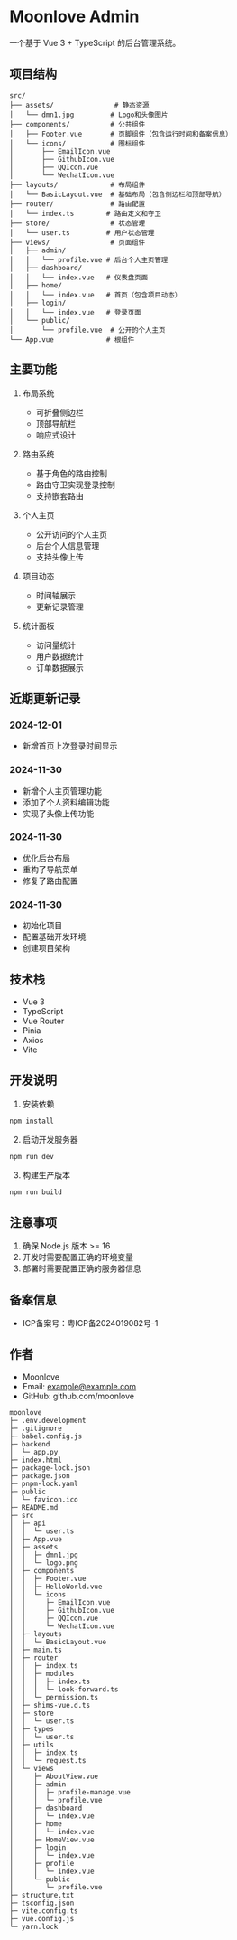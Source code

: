 # Moonlove Admin

一个基于 Vue 3 + TypeScript 的后台管理系统。

## 项目结构

```
src/
├── assets/               # 静态资源
│   └── dmn1.jpg         # Logo和头像图片
├── components/          # 公共组件
│   ├── Footer.vue       # 页脚组件（包含运行时间和备案信息）
│   └── icons/           # 图标组件
│       ├── EmailIcon.vue
│       ├── GithubIcon.vue
│       ├── QQIcon.vue
│       └── WechatIcon.vue
├── layouts/             # 布局组件
│   └── BasicLayout.vue  # 基础布局（包含侧边栏和顶部导航）
├── router/              # 路由配置
│   └── index.ts        # 路由定义和守卫
├── store/               # 状态管理
│   └── user.ts         # 用户状态管理
├── views/               # 页面组件
│   ├── admin/
│   │   └── profile.vue # 后台个人主页管理
│   ├── dashboard/
│   │   └── index.vue   # 仪表盘页面
│   ├── home/
│   │   └── index.vue   # 首页（包含项目动态）
│   ├── login/
│   │   └── index.vue   # 登录页面
│   └── public/
│       └── profile.vue  # 公开的个人主页
└── App.vue             # 根组件
```

## 主要功能

1. 布局系统
   - 可折叠侧边栏
   - 顶部导航栏
   - 响应式设计

2. 路由系统
   - 基于角色的路由控制
   - 路由守卫实现登录控制
   - 支持嵌套路由

3. 个人主页
   - 公开访问的个人主页
   - 后台个人信息管理
   - 支持头像上传

4. 项目动态
   - 时间轴展示
   - 更新记录管理

5. 统计面板
   - 访问量统计
   - 用户数据统计
   - 订单数据展示

## 近期更新记录
### 2024-12-01
- 新增首页上次登录时间显示

### 2024-11-30
- 新增个人主页管理功能
- 添加了个人资料编辑功能
- 实现了头像上传功能

### 2024-11-30
- 优化后台布局
- 重构了导航菜单
- 修复了路由配置

### 2024-11-30
- 初始化项目
- 配置基础开发环境
- 创建项目架构

## 技术栈

- Vue 3
- TypeScript
- Vue Router
- Pinia
- Axios
- Vite

## 开发说明

1. 安装依赖
```bash
npm install
```

2. 启动开发服务器
```bash
npm run dev
```

3. 构建生产版本
```bash
npm run build
```

## 注意事项

1. 确保 Node.js 版本 >= 16
2. 开发时需要配置正确的环境变量
3. 部署时需要配置正确的服务器信息

## 备案信息

- ICP备案号：粤ICP备2024019082号-1

## 作者

- Moonlove
- Email: example@example.com
- GitHub: github.com/moonlove

```
moonlove
├─ .env.development
├─ .gitignore
├─ babel.config.js
├─ backend
│  └─ app.py
├─ index.html
├─ package-lock.json
├─ package.json
├─ pnpm-lock.yaml
├─ public
│  └─ favicon.ico
├─ README.md
├─ src
│  ├─ api
│  │  └─ user.ts
│  ├─ App.vue
│  ├─ assets
│  │  ├─ dmn1.jpg
│  │  └─ logo.png
│  ├─ components
│  │  ├─ Footer.vue
│  │  ├─ HelloWorld.vue
│  │  └─ icons
│  │     ├─ EmailIcon.vue
│  │     ├─ GithubIcon.vue
│  │     ├─ QQIcon.vue
│  │     └─ WechatIcon.vue
│  ├─ layouts
│  │  └─ BasicLayout.vue
│  ├─ main.ts
│  ├─ router
│  │  ├─ index.ts
│  │  ├─ modules
│  │  │  ├─ index.ts
│  │  │  └─ look-forward.ts
│  │  └─ permission.ts
│  ├─ shims-vue.d.ts
│  ├─ store
│  │  └─ user.ts
│  ├─ types
│  │  └─ user.ts
│  ├─ utils
│  │  ├─ index.ts
│  │  └─ request.ts
│  └─ views
│     ├─ AboutView.vue
│     ├─ admin
│     │  ├─ profile-manage.vue
│     │  └─ profile.vue
│     ├─ dashboard
│     │  └─ index.vue
│     ├─ home
│     │  └─ index.vue
│     ├─ HomeView.vue
│     ├─ login
│     │  └─ index.vue
│     ├─ profile
│     │  └─ index.vue
│     └─ public
│        └─ profile.vue
├─ structure.txt
├─ tsconfig.json
├─ vite.config.ts
├─ vue.config.js
└─ yarn.lock

```